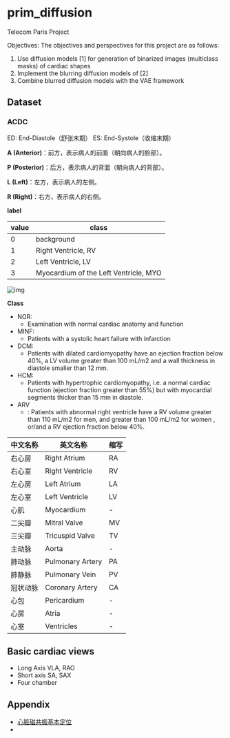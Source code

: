 # prim_diffusion
Telecom Paris Project

Objectives:
The objectives and perspectives for this project are as follows:
1. Use diffusion models [1] for generation of binarized images (multiclass masks) of cardiac shapes
2. Implement the blurring diffusion models of [2]
3. Combine blurred diffusion models with the VAE framework


## Dataset

### ACDC
ED: End-Diastole（舒张末期）
ES: End-Systole（收缩末期）

**A (Anterior)**：前方，表示病人的前面（朝向病人的脸部）。

**P (Posterior)**：后方，表示病人的背面（朝向病人的背部）。

**L (Left)**：左方，表示病人的左侧。

**R (Right)**：右方，表示病人的右侧。

**label**

| value | class                                 |
| ----- | ------------------------------------- |
| 0     | background                            |
| 1     | Right Ventricle, RV                   |
| 2     | Left Ventricle, LV                    |
| 3     | Myocardium of the Left Ventricle, MYO |

![img](./README.assets/How-Your-Heart-Works-2-scaled.jpg)

**Class**
- NOR: 
    - Examination with normal cardiac anatomy and function
- MINF: 
    - Patients with a systolic heart failure with infarction
- DCM: 
    - Patients with dilated cardiomyopathy have an ejection fraction below 40%, a LV volume greater than 100 mL/m2 and a wall thickness in diastole smaller than 12 mm.
- HCM:
    - Patients with hypertrophic cardiomyopathy, i.e. a normal cardiac function (ejection fraction greater than 55%) but with myocardial segments thicker than 15 mm in diastole.
- ARV
    - : Patients with abnormal right ventricle have a RV volume greater than 110 mL/m2 for men, and greater than 100 mL/m2 for women , or/and a RV ejection fraction below 40%. 



| 中文名称 | 英文名称         | 缩写 |
| -------- | ---------------- | ---- |
| 右心房   | Right Atrium     | RA   |
| 右心室   | Right Ventricle  | RV   |
| 左心房   | Left Atrium      | LA   |
| 左心室   | Left Ventricle   | LV   |
| 心肌     | Myocardium       | -    |
| 二尖瓣   | Mitral Valve     | MV   |
| 三尖瓣   | Tricuspid Valve  | TV   |
| 主动脉   | Aorta            | -    |
| 肺动脉   | Pulmonary Artery | PA   |
| 肺静脉   | Pulmonary Vein   | PV   |
| 冠状动脉 | Coronary Artery  | CA   |
| 心包     | Pericardium      | -    |
| 心房     | Atria            | -    |
| 心室     | Ventricles       | -    |



## Basic cardiac views

- Long Axis VLA, RAO
- Short axis SA, SAX
- Four chamber



## Appendix

- [心脏磁共振基本定位](https://www.bilibili.com/video/BV14f4y1j7ea/?vd_source=cf7bd5044042040cb9df7f8c42c5d791)
- 





























